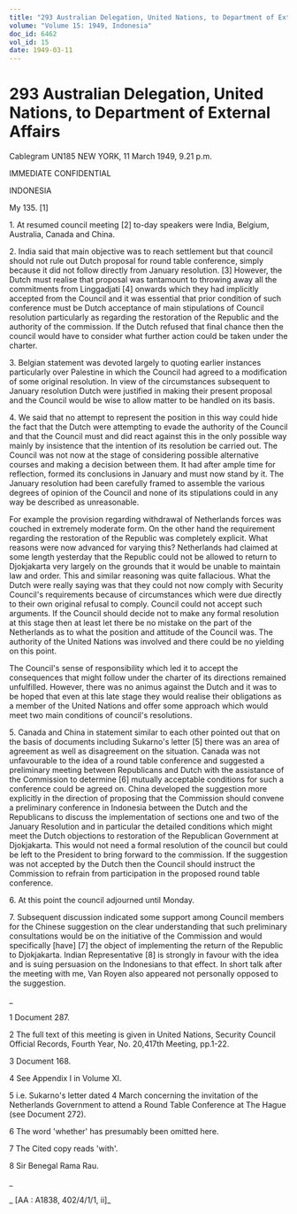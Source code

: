 ```yaml
---
title: "293 Australian Delegation, United Nations, to Department of External Affairs"
volume: "Volume 15: 1949, Indonesia"
doc_id: 6462
vol_id: 15
date: 1949-03-11
---
```


# 293 Australian Delegation, United Nations, to Department of External Affairs

Cablegram UN185 NEW YORK, 11 March 1949, 9.21 p.m.

IMMEDIATE CONFIDENTIAL

INDONESIA

My 135. [1]

1\. At resumed council meeting [2] to-day speakers were India, Belgium, Australia, Canada and China.

2\. India said that main objective was to reach settlement but that council should not rule out Dutch proposal for round table conference, simply because it did not follow directly from January resolution. [3] However, the Dutch must realise that proposal was tantamount to throwing away all the commitments from Linggadjati [4] onwards which they had implicitly accepted from the Council and it was essential that prior condition of such conference must be Dutch acceptance of main stipulations of Council resolution particularly as regarding the restoration of the Republic and the authority of the commission. If the Dutch refused that final chance then the council would have to consider what further action could be taken under the charter.

3\. Belgian statement was devoted largely to quoting earlier instances particularly over Palestine in which the Council had agreed to a modification of some original resolution. In view of the circumstances subsequent to January resolution Dutch were justified in making their present proposal and the Council would be wise to allow matter to be handled on its basis.

4\. We said that no attempt to represent the position in this way could hide the fact that the Dutch were attempting to evade the authority of the Council and that the Council must and did react against this in the only possible way mainly by insistence that the intention of its resolution be carried out. The Council was not now at the stage of considering possible alternative courses and making a decision between them. It had after ample time for reflection, formed its conclusions in January and must now stand by it. The January resolution had been carefully framed to assemble the various degrees of opinion of the Council and none of its stipulations could in any way be described as unreasonable.

For example the provision regarding withdrawal of Netherlands forces was couched in extremely moderate form. On the other hand the requirement regarding the restoration of the Republic was completely explicit. What reasons were now advanced for varying this? Netherlands had claimed at some length yesterday that the Republic could not be allowed to return to Djokjakarta very largely on the grounds that it would be unable to maintain law and order. This and similar reasoning was quite fallacious. What the Dutch were really saying was that they could not now comply with Security Council's requirements because of circumstances which were due directly to their own original refusal to comply. Council could not accept such arguments. If the Council should decide not to make any formal resolution at this stage then at least let there be no mistake on the part of the Netherlands as to what the position and attitude of the Council was. The authority of the United Nations was involved and there could be no yielding on this point.

The Council's sense of responsibility which led it to accept the consequences that might follow under the charter of its directions remained unfulfilled. However, there was no animus against the Dutch and it was to be hoped that even at this late stage they would realise their obligations as a member of the United Nations and offer some approach which would meet two main conditions of council's resolutions.

5\. Canada and China in statement similar to each other pointed out that on the basis of documents including Sukarno's letter [5] there was an area of agreement as well as disagreement on the situation. Canada was not unfavourable to the idea of a round table conference and suggested a preliminary meeting between Republicans and Dutch with the assistance of the Commission to determine [6] mutually acceptable conditions for such a conference could be agreed on. China developed the suggestion more explicitly in the direction of proposing that the Commission should convene a preliminary conference in Indonesia between the Dutch and the Republicans to discuss the implementation of sections one and two of the January Resolution and in particular the detailed conditions which might meet the Dutch objections to restoration of the Republican Government at Djokjakarta. This would not need a formal resolution of the council but could be left to the President to bring forward to the commission. If the suggestion was not accepted by the Dutch then the Council should instruct the Commission to refrain from participation in the proposed round table conference.

6\. At this point the council adjourned until Monday.

7\. Subsequent discussion indicated some support among Council members for the Chinese suggestion on the clear understanding that such preliminary consultations would be on the initiative of the Commission and would specifically [have] [7] the object of implementing the return of the Republic to Djokjakarta. Indian Representative [8] is strongly in favour with the idea and is suing persuasion on the Indonesians to that effect. In short talk after the meeting with me, Van Royen also appeared not personally opposed to the suggestion.

_

1 Document 287.

2 The full text of this meeting is given in United Nations, Security Council Official Records, Fourth Year, No. 20,417th Meeting, pp.1-22.

3 Document 168.

4 See Appendix I in Volume XI.

5 i.e. Sukarno's letter dated 4 March concerning the invitation of the Netherlands Government to attend a Round Table Conference at The Hague (see Document 272).

6 The word 'whether' has presumably been omitted here.

7 The Cited copy reads 'with'.

8 Sir Benegal Rama Rau.

_

_ [AA : A1838, 402/4/1/1, ii]_
